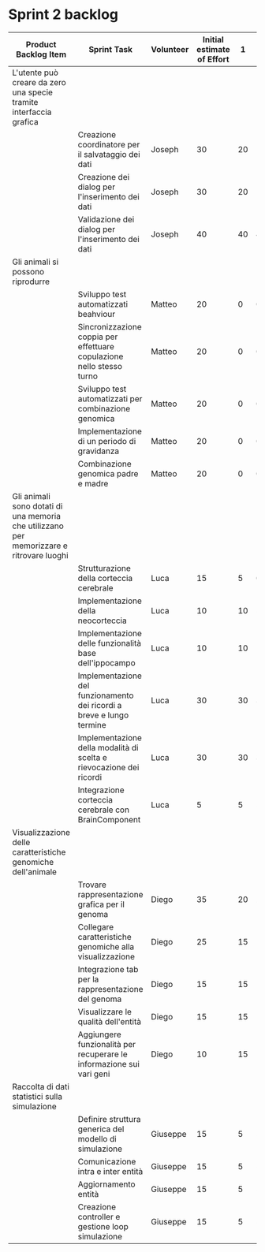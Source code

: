# Sprint 2 backlog

| Product Backlog Item | Sprint Task                                                                    	 | Volunteer | Initial estimate of Effort | 1 | 2 | 3 | 4 | 5 | 6 |
|----------|-----------------------------------------------------------------------------|--------------------|-----------------------|---|---|---|---|---|---|
| L'utente può creare da zero una specie tramite interfaccia grafica
|         | Creazione coordinatore per il salvataggio dei dati| Joseph | 30 | 20 | 10 | 0 | 0 | 0 | 0 |
|         | Creazione dei dialog per l'inserimento dei dati| Joseph | 30 | 20 | 10 | 0 | 0 | 0 | 0 |
|         | Validazione dei dialog per l'inserimento dei dati| Joseph | 40 | 40 | 40 | 40 | 20 | 0 | 0 |
| Gli animali si possono riprodurre
|         | Sviluppo test automatizzati beahviour| Matteo | 20 | 0 | 0 | 0 | 0 | 0 | 0 |
|         | Sincronizzazione coppia per effettuare copulazione nello stesso turno| Matteo | 20 | 0 | 0 | 0 | 0 | 0 | 0 |
|         | Sviluppo test automatizzati per combinazione genomica| Matteo | 20 | 0 | 0 | 0 | 0 | 0 | 0 |
|         | Implementazione di un periodo di gravidanza| Matteo | 20 | 0 | 0 | 0 | 0 | 0 | 0 |
|         | Combinazione genomica padre e madre| Matteo | 20 | 0 | 0 | 0 | 0 | 0 | 0 |
| Gli animali sono dotati di una memoria che utilizzano per memorizzare e ritrovare luoghi
|         | Strutturazione della corteccia cerebrale| Luca | 15 | 5 | 0 | 0 | 0 | 0 | 0 |
|         | Implementazione della neocorteccia| Luca | 10 | 10 | 5 | 5 | 5 | 0 | 0 |
|         | Implementazione delle funzionalità base dell'ippocampo| Luca | 10 | 10 | 10 | 5 | 5 | 5 | 0 |
|         | Implementazione del funzionamento dei ricordi a breve e lungo termine| Luca | 30 | 30 | 30 | 20 | 15 | 10 | 0 |
|         | Implementazione della modalità di scelta e rievocazione dei ricordi| Luca | 30 | 30 | 30 | 20 | 20 | 10 | 0 |
|         | Integrazione corteccia cerebrale con BrainComponent| Luca | 5 | 5 | 5 | 5 | 5 | 5 | 0 |
| Visualizzazione delle caratteristiche genomiche dell'animale
|         | Trovare rappresentazione grafica per il genoma| Diego             |  35  | 20 | 20 | 10 | 10 | 0 | 0 |
|         | Collegare caratteristiche genomiche alla visualizzazione| Diego             |  25  | 15  | 15 | 10 | 10 | 5 | 0 |
|         | Integrazione tab per la rappresentazione del genoma | Diego             |  15  | 15  | 15 | 10 | 5 | 0 | 0 |
|         | Visualizzare le qualità dell'entità | Diego             |  15  | 15 | 15 | 15 | 15 | 5 | 0 |
|         | Aggiungere funzionalità per recuperare le informazione sui vari geni| Diego             |  10  | 15  | 15 | 5 | 5 | 5 | 0 |
| Raccolta di dati statistici sulla simulazione
|         | Definire struttura generica del modello di simulazione | Giuseppe | 15 | 5 | 5 | 0 | 0 | 0 | 0 |
|         | Comunicazione intra e inter entità | Giuseppe | 15 | 5 | 5 | 0 | 0 | 0 | 0 |
|         | Aggiornamento entità | Giuseppe | 15 | 5 | 5 | 0 | 0 | 0 | 0 |
|         | Creazione controller e gestione loop simulazione| Giuseppe | 15 | 5 | 5 | 0 | 0 | 0 | 0 |

